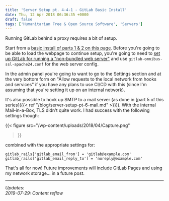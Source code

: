 ```yaml
---
title: 'Server Setup pt. 4-4-1 - GitLab Basic Install'
date: Thu, 12 Apr 2018 06:36:35 +0000
draft: false
tags: ['Humanitarian Free & Open Source Software', 'Servers']
---
```


Running GitLab behind a proxy requires a bit of setup.

<!--more-->

Start from a [basic install of parts 1 & 2 on this page](https://about.gitlab.com/installation/#ubuntu?version=ce).
Before you're going to be able to load the webpage to continue setup, you're going to need to [set up GitLab for running a "non-bundled web server"](https://docs.gitlab.com/omnibus/settings/nginx.html#using-a-non-bundled-web-server) and use `gitlab-omnibus-ssl-apache24.conf` for the web server config.

In the admin panel you're going to want to go to the Settings section and at the very bottom form on "Allow requests to the local network from hooks and services" if you have any plans to use CI/CD with this (since I'm assuming that you're setting it up on an internal network).

It's also possible to hook up SMTP to a mail server (as done in [part 5 of this series]({{< ref "/blog/server-setup-pt-6-mail.md" >}})). With the internal Mail-in-a-Box, TLS didn't quite work. I had success with the following settings though:

{{< figure
    src="/wp-content/uploads/2018/04/Capture.png"
>}}

combined with the appropriate settings for:
```
gitlab_rails['gitlab_email_from'] = 'gitlab@example.com'
gitlab_rails['gitlab_email_reply_to'] = 'noreply@example.com'
```

That's all for now! Future improvements will include GitLab Pages and using my network storage... in a future post.

---

_Updates:_  
_2019-07-29: Content reflow_
